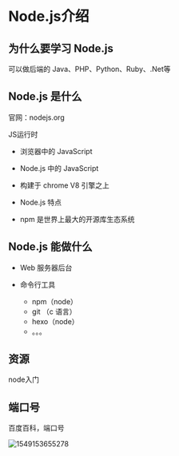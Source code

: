 # Node.js介绍

## 为什么要学习 Node.js

可以做后端的 Java、PHP、Python、Ruby、.Net等

## Node.js 是什么

官网：nodejs.org

JS运行时

- 浏览器中的 JavaScript

- Node.js 中的 JavaScript
- 构建于 chrome V8 引擎之上
- Node.js 特点
- npm 是世界上最大的开源库生态系统

## Node.js 能做什么

- Web 服务器后台

- 命令行工具
  - npm（node）
  - git （c 语言）
  - hexo（node）
  - 。。。

## 资源

node入门

## 端口号

百度百科，端口号

![1549153655278](C:\Users\WANGTO~1\AppData\Local\Temp\1549153655278.png)

 













